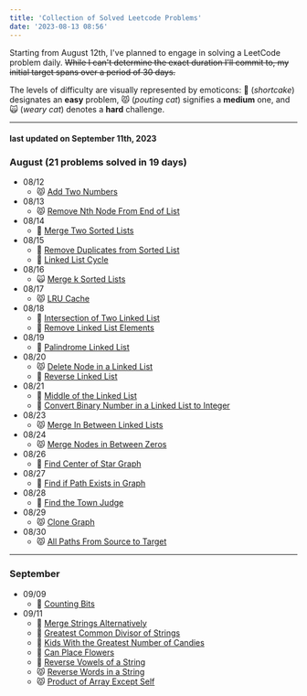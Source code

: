 ```yaml
---
title: 'Collection of Solved Leetcode Problems'
date: '2023-08-13 08:56'
---
```


Starting from August 12th, I've planned to engage in solving a LeetCode problem daily.
~~While I can't determine the exact duration I'll commit to, my initial target spans over a period of 30 days.~~

The levels of difficulty are visually represented by emoticons: 🍰 (_shortcake_) designates an **easy** problem, 😾 (_pouting cat_) signifies a **medium** one, and 🙀 (_weary cat_) denotes a **hard** challenge.

---

#### last updated on September 11th, 2023

### August (21 problems solved in 19 days)

- 08/12
  - 😾 [Add Two Numbers](/leetcode/2-add-two-numbers)
- 08/13
  - 😾 [Remove Nth Node From End of List ](/leetcode/19-remove-nth-node-from-end-of-list)
- 08/14
  - 🍰 [Merge Two Sorted Lists](/leetcode/21-merge-two-sorted-lists)
- 08/15
  - 🍰 [Remove Duplicates from Sorted List](/leetcode/83-remove-duplicates-from-sorted-list)
  - 🍰 [Linked List Cycle](/leetcode/141-linked-list-cycle)
- 08/16
  - 🙀 [Merge k Sorted Lists](/leetcode/23-merge-k-sorted-lists)
- 08/17
  - 😾 [LRU Cache](/leetcode/146-lru-cache)
- 08/18
  - 🍰 [Intersection of Two Linked List](/leetcode/160-intersection-of-two-linked-list)
  - 🍰 [Remove Linked List Elements](/leetcode/203-remove-linked-list-elements)
- 08/19
  - 🍰 [Palindrome Linked List](/leetcode/234-palindrome-linked-list)
- 08/20
  - 😾 [Delete Node in a Linked List](/leetcode/237-delete-node-in-a-linked-list)
  - 🍰 [Reverse Linked List](/leetcode/206-reverse-linked-list)
- 08/21
  - 🍰 [Middle of the Linked List](/leetcode/876-middle-of-the-linked-list)
  - 🍰 [Convert Binary Number in a Linked List to Integer](/leetcode/1290-convert-binary-number-in-a-linked-list-to-integer)
- 08/23
  - 😾 [Merge In Between Linked Lists](/leetcode/1669-merge-in-between-linked-lists)
- 08/24
  - 😾 [Merge Nodes in Between Zeros](/leetcode/2181-merge-nodes-in-between-zeros)
- 08/26
  - 🍰 [Find Center of Star Graph](/leetcode/1791-find-center-of-star-graph)
- 08/27
  - 🍰 [Find if Path Exists in Graph](/leetcode/1971-find-if-path-exists-in-graph)
- 08/28
  - 🍰 [Find the Town Judge](/leetcode/997-find-the-town-judge)
- 08/29
  - 😾 [Clone Graph](/leetcode/133-clone-graph)
- 08/30
  - 😾 [All Paths From Source to Target](/leetcode/797-all-paths-from-source-to-target)

---

### September

- 09/09
  - 🍰 [Counting Bits](/leetcode/338-counting-bits)
- 09/11
  - 🍰 [Merge Strings Alternatively](/leetcode/1768-merge-strings-alternatively)
  - 🍰 [Greatest Common Divisor of Strings](/leetcode/1071-greatest-common-divisor-of-strings)
  - 🍰 [Kids With the Greatest Number of Candies](/leetcode/1431-kids-with-the-greatest-number-of-candies)
  - 🍰 [Can Place Flowers](/leetcode/605-can-place-flowers)
  - 🍰 [Reverse Vowels of a String](/leetcode/345-reverse-vowels-of-a-string)
  - 😾 [Reverse Words in a String](/leetcode/151-reverse-words-in-a-string)
  - 😾 [Product of Array Except Self](/leetcode/238-product-of-array-except-self)
